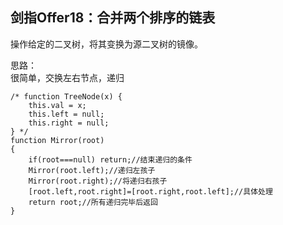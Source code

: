 ## 剑指Offer18：合并两个排序的链表
操作给定的二叉树，将其变换为源二叉树的镜像。  
  
思路：  
很简单，交换左右节点，递归  
```
/* function TreeNode(x) {
    this.val = x;
    this.left = null;
    this.right = null;
} */
function Mirror(root)
{
    if(root===null) return;//结束递归的条件
    Mirror(root.left);//递归左孩子
    Mirror(root.right);//将递归右孩子
    [root.left,root.right]=[root.right,root.left];//具体处理
    return root;//所有递归完毕后返回
}
```